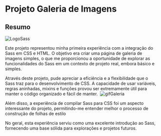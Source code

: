 # Projeto Galeria de Imagens

## Resumo

![LogoSass](https://github.com/BrenoxDeSV/Sass1Hour/assets/142617518/dec813fb-64e8-49fb-8795-2827c6f3b4fc)

Este projeto representou minha primeira experiência com a integração do Sass em CSS e HTML. O objetivo era criar uma página de galeria de imagens simples, o que me proporcionou a oportunidade de explorar as funcionalidades do Sass em um contexto de projeto real, embora básico e simples.

Através deste projeto, pude apreciar a eficiência e a flexibilidade que o Sass traz para o desenvolvimento de CSS. A capacidade de usar variáveis, regras aninhadas, mixins e funções provou ser extremamente útil para manter o código organizado e fácil de manter.
<img align="center">
![gifGaleria](https://github.com/BrenoxDeSV/Sass1Hour/assets/142617518/42e443f0-f6fb-43ca-8e3d-7eb799e6c1fe)
</img>

Além disso, a experiência de compilar Sass para CSS foi um aspecto interessante do projeto, permitindo-me entender melhor o processo de construção de folhas de estilo

No geral, esta experiência serviu como uma excelente introdução ao Sass, fornecendo uma base sólida para explorações e projetos futuros.
